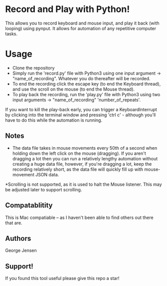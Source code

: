 # Record and Play with Python!
This allows you to record keyboard and mouse input, and play it back (with looping) using pynput. It allows for automation of any repetitive computer tasks.

<h1>Usage</h1>

- Clone the repository
- Simply run the 'record.py' file with Python3 using one input argument -> "name_of_recording". Whatever you do thereafter will be recorded.
- To end the recording click the escape key (to end the Keyboard thread), and use the scroll on the mouse (to end the Mouse thread).
- To play back the recording, run the 'play.py' file with Python3 using two input arguments -> "name_of_recording" 'number_of_repeats'.

If you want to kill the play-back early, you can trigger a KeyboardInterrupt by clicking into the terminal window and pressing 'ctrl c' - although you'll have to do this while the automation is running.

<h2>Notes</h2>

- The data file takes in mouse movements every 50th of a second when holding down the left click on the mouse (dragging). If you aren't dragging a lot then you can run a relatively lengthy automation without creating a huge data file, however, if you're dragging a lot, keep the recording relatively short, as the data file will quickly fill up with mouse-movement JSON data.

*Scrolling is not supported, as it is used to halt the Mouse listener. This may be adjusted later to support scrolling.

<h2>Compatablitity</h2>

This is Mac compatiable – as I haven't been able to find others out there that are.

<h2>Authors</h2>
George Jensen

<h2>Support!</h2>
If you found this tool useful please give this repo a star!
